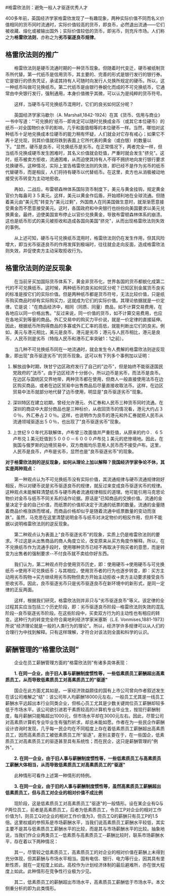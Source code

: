 #格雷欣法则：避免一般人才驱逐优秀人才

400多年前，英国经济学家格雷欣发现了一有趣现象，两种实际价值不同而名义价值相同的货币同时流通时，实际价值较高的货币，即良币，必然退出流通——它们被收藏、熔化或被输出国外；实际价值较低的货币，即劣币，则充斥市场。人们称之为**格雷欣法则**，亦称之为**劣币驱逐良币规律**。

## 格雷欣法则的推广

　　格雷欣法则是硬币流通时期的一种货币现象。但随着时代变迁，硬币被纸制货币所代替。第一代纸币是信用货币，其主要的、完善的形式是银行发行的银行券。它是银行的债务凭证，承诺其持有人可随时向发行人兑换所规定的硬币。所以，这一种纸币叫做可兑换纸币。第二代纸币是由银行券蜕化而成的不可兑换纸币，它通常由中央银行发行，强制通用，本身价值微乎其微，可以认为是纯粹的货币符号。

　　这样，当硬币与可兑换纸币混用时，它们的良劣如何区分呢？

　　英国经济学家马歇尔（A. Marshall,1842-1924）在其《货币、信用与商业》一书中写道："'可兑换的'纸币--即肯定可以随时兑换成金币（或其它本位硬币）的纸币--对全国物价水平的影响，几乎和面值相等的本位硬币一样。当然，哪怕对这种纸币十足地兑换成本位硬币的能力稍有怀疑，人们就会对它存有戒心；如果它不再十足兑现，则其价值就将跌到表面上它所代表的黄金（或白银）的数量以下。"显然，硬币是良币，可兑换纸币是劣币。在正常情况下，两者完全一样，但当纸币兑换成硬币发生困难时，其名义价值就会贬值，严重时就会发生"挤兑"。这时，纸币被卖方拒收，流通困难，从而迫使其持有人不得不拥挤地向发行银行要求兑换硬币。这种情况，实际上宣告格雷欣法则的失效，即已经不是作为劣币的纸币代替硬币，而是相反，人们将持有硬币以代替纸币。在这里，卖方也从消极被动地接受劣币转变为主动地拒收。

　　再如，二战后，布雷顿森林体系国际货币制度下，美元与黄金挂钩，规定黄金官价为每盎司３５美元。这样，美元以黄金作后盾，开始顺利地在全球流通。但随着美元由"美元荒"转变为"美元过剩"，外国商人在同美国做生意时，就渐渐愿意接受黄金而不愿意接受美元。这时，各国政府和中央银行也纷纷向美国要求以美元兑换黄金。最终，迫使美国宣布停止以官价兑换黄金，导致布雷顿森林体系的崩溃。这也是纸币形式的美元被拒收和造成各国向美国"挤兑"，从而出现格雷欣法则失效的事例。

　　从上述可知，硬币与可兑换纸币混用时，格雷欣法则仍在发生作用，但其风险增大，即当劣币驱逐良币的作用发挥到极端时，往往就会走向反面，造成格雷欣法则失效，并促使卖方主动采取拒收行为。
  

## 格雷欣法则的逆反现象
　　在当前牙买加国际货币体系下，黄金非货币化，世界各国的货币都蜕化成第二代的不可兑换纸币。这时候，两种纸币的良劣如何区分呢？已知区别金属货币良劣的标准是按它们的实际价值。但是两种纸币都是货币符号，无法比较价值，只是纸币购买商品时却有实际购买力，这就成为它们的实际价值。其理论依据就是一价定律。它是说："在商品经济中，相同（同质、同量）商品，如不计算交易费用，在各地应以同一价格出售。"反过来说，同一价值的货币，如不计算交易费用，也应在各地买到等量的商品。外汇交易中的购买力平价说，就是一价定律的直接延伸。因此，根据纸币所购得商品的多寡或外汇汇率的高低，就能判断出它们的良劣。例如，美元与港元相比，美元是良币，港元是劣币；港元与人民币相比，港元是良币，人民币则是劣币（特指人民币和港币汇率突破1：1之前）。

　　当几种不可兑换纸币同在一地流通时，就会发生令人费解的格雷欣法则逆反现象，即出现"良币驱逐劣币"的货币现象。这可以有下列多个事例加以证明：

1. 解放战争时期，陕甘宁边区政府发行了自己的"边币"，但是始终不能驱逐国民党政府的"法币"。由于边区经济十分弱小，所以边币是劣币，而法币是良币。在边区与国统区交界地带，两种货币都在使用，但商人一般直接使用法币在边区购买商品，或者在边区贸易中出售商品后尽量直接收取法币。这样，在边区贸易中法币就部分地代替了边币使用，明显是"良币驱逐劣币"现象。

2. 深圳特区在建立初期，曾经允许港元、外汇券和人民币三种货币同时流通。在深圳的商店中大部分商品也是三种标价，从收回货币的情况看，港元大约占３０％，外汇券占２０％。这样，也说明作为良币的港元和外汇券就把人民币从流通领域驱逐出５０％，也出现了"良币驱逐劣币"现象。

3. 上世纪９０年代苏联解体，卢布曾三改面值并严重贬值，从原来的约０．６５卢布兑１美元贬值到５０００－６０００卢布兑１美元的悲惨境地。因此，在我国与俄罗斯的边境贸易中，双方商贩均乐意用人民币而不接受卢布。这里，人民币是良币，卢布是劣币，显然也是"良币驱逐劣币"的现象。

**对于格雷欣法则的逆反现象，如何从理论上加以解释？我国经济学家争论不休，其实是两种观点：**

　　第一种观点认为不可兑换纸币没有实际价值，其流通规律与硬币流通规律刚好相反，所以对硬币说是劣币驱逐良币的规律，就反过来变成良币驱逐劣币的规律。这种观点未能解释清楚纸币与硬币两者流通规律相反的道理。他可能引用马克思论物价对金币与纸币不同关系的话作论据。原话是"已知商品的交换价值。流通的金量决定于金的自己价值，而纸票的价值却决定于流通的纸票的数量。流通的金量随着商品价格涨跌而增减，而商品价格却似乎是随着流通中纸票数量的变动而涨跌"。虽然，马克思在这里清楚说明金币与纸币对决定物价的相反作用，但并不能据以说明格雷欣法则的逆反现象。

　　第二种观点认为表面上"良币驱逐劣币"的现象，实质上仍是格雷欣法则的要求。不过这是从出售商品的商人角度立论，改变原来从买方角度作解释。所以，在不兑换纸币作为流通手段时，使用哪种货币已经不再取决于购买者的意愿，而是转变为出售者的强制要求--不付良币就不卖给你好东西。

　　我们认为，第二种观点符合使用货币历史，即：使用硬币→使用硬币与可兑换纸币→使用不可兑换纸币；与其相应，使用货币者的行为也逐步转变，即：买方主动用劣币购物→买方继续用劣币购物但卖方开始主动拒收→卖方主动要求接受良币拒收劣币。因此，良币驱逐劣币只是劣币驱逐良币在新环境中的新形式，是同一定律的正反两面。

　　这样，根据我们研究，格雷欣法则并非只与"劣币驱逐良币"等义。该定律的全过程其实应当包括三个历史阶段，即：劣币驱逐良币阶段--格雷欣法则失效的混乱阶段--良币驱逐劣币阶段。在这些阶段中，买卖双方行为的主动性也有相应的转变。这种行为的转变完全符合奥地利经济学家米塞斯（L.E. Vonmises,1881-1973）所说"经济理论就是一般的人类行为的理论"。所以，经济学许多规律可以从人们的合理行为中找到解释。只有这样理解，才符合对该法则全面和科学的认识。

## 薪酬管理的“格雷欣法则”

　　企业在员工薪酬管理方面的"格雷欣法则"有诸多具体表现：

　　**1. 在同一企业，由于旧人事与薪酬制度惯性等，一些低素质员工薪酬超出高素质员工，从而导致低素质员工对高素质员工的"驱逐"**

　　国企在此方面尤其如是。一家经济效益颇佳的国有上市公司曾向作者叙述发生在该公司难解之"结"：该公司年人均薪酬18000元左右，一般员工尤其是一线员工薪酬水平远超出本行业同类企业，但核心员工尤其是少数关键岗位员工薪酬却较多低于市场水平。该公司欲引进若干素质较高的计算机专业毕业生，按现行薪酬制度，每月薪酬只能略超出1000元，但市场水平却在3000元左右。因此，尽管公司对高素质计算机专业毕业生有强烈祈求，却总未能如愿。作者在为一些民企作薪酬设计咨询时发现，几乎每一民企均在不同程度上存在着低素质员工薪酬超出高素质员工，因而高素质员工被低素质员工所"驱逐"。差别主要在于，在一些国企，低素质员工对高素质员工的驱逐甚至具有系统性；而在民企，这只是薪酬管理的"例外"。

　　**2. 在同一企业，由于旧人事与薪酬制度惯性等，一些低素质员工与高素质员工薪酬大体相当，从而导致低素质员工对高素质员工的"驱逐"**

　　此种情形可看作上述第一种情形的特例。

　　**3. 在同一企业，由于旧的人事与薪酬制度惯性等，虽然高素质员工薪酬超出低素质员工，但与员工对企业的相对价值不成比例**

　　现阶段，这是低素质员工对高素质员工"驱逐"的一般情形。设在某企业有Q与P两位员工，前者是高素质员工，后者为低素质员工，令员工P对企业的相对工作价值为1，则员工Q对企业的相对工作价值为3，但员工Q的薪酬只有员工P的1.5倍。这里权威的参照系是市场薪酬水平，当我们说高素质员工薪酬水平较低，其实主要不是其与低素质员工薪酬水平的比较，而是其与市场薪酬水平的比较。抽象地说，当我们作企业两类员工--低素质与高素质员工--薪酬比较时，联系市场薪酬水平，存在着以下两种情况：

　　其一，尽管较之低素质员工，高素质员工的对企业的相对价值在薪酬上未得到充分体现，但其薪酬与市场水平相当。国有电信、银行、电力等行业，因其具有垄断性质，就在一定程度上如此。高校作为计划经济体制的最后避难所，亦在很大程度上如此。此种情形在竞争性行业极为少见。

　　其二，低素质员工的薪酬超出市场水平，高素质员工薪酬低于市场水平。本文侧重分析的即为此类情形。










  